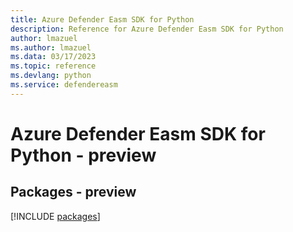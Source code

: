 ```yaml
---
title: Azure Defender Easm SDK for Python
description: Reference for Azure Defender Easm SDK for Python
author: lmazuel
ms.author: lmazuel
ms.data: 03/17/2023
ms.topic: reference
ms.devlang: python
ms.service: defendereasm
---
```

# Azure Defender Easm SDK for Python - preview
## Packages - preview
[!INCLUDE [packages](defender-easm-index.md)]